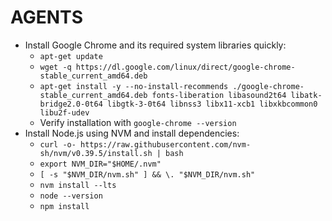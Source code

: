 # AGENTS

- Install Google Chrome and its required system libraries quickly:
  - `apt-get update`
  - `wget -q https://dl.google.com/linux/direct/google-chrome-stable_current_amd64.deb`
  - `apt-get install -y --no-install-recommends ./google-chrome-stable_current_amd64.deb fonts-liberation libasound2t64 libatk-bridge2.0-0t64 libgtk-3-0t64 libnss3 libx11-xcb1 libxkbcommon0 libu2f-udev`
  - Verify installation with `google-chrome --version`
- Install Node.js using NVM and install dependencies:
  - `curl -o- https://raw.githubusercontent.com/nvm-sh/nvm/v0.39.5/install.sh | bash`
  - `export NVM_DIR="$HOME/.nvm"`
  - `[ -s "$NVM_DIR/nvm.sh" ] && \. "$NVM_DIR/nvm.sh"`
  - `nvm install --lts`
  - `node --version`
  - `npm install`
